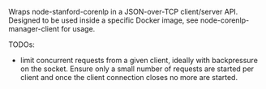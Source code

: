 
Wraps node-stanford-corenlp in a JSON-over-TCP client/server API.  Designed to be used inside a specific Docker image, see node-corenlp-manager-client for usage.

TODOs:
- limit concurrent requests from a given client, ideally with backpressure on the socket.  Ensure only a small number of requests are started per client and once the client connection closes no more are started.